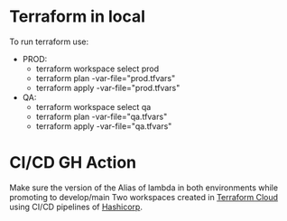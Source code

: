 # Terraform in local

To run terraform use:

- PROD:
    - terraform workspace select prod
    - terraform plan -var-file="prod.tfvars"
    - terraform apply -var-file="prod.tfvars"
- QA:
    - terraform workspace select qa
    - terraform plan -var-file="qa.tfvars"
    - terraform apply -var-file="qa.tfvars"

# CI/CD GH Action

Make sure the version of the Alias of lambda in both environments while promoting to develop/main
Two workspaces created in [Terraform Cloud](https://app.terraform.io) using CI/CD pipelines
of [Hashicorp](https://github.com/hashicorp/tfc-workflows-github).